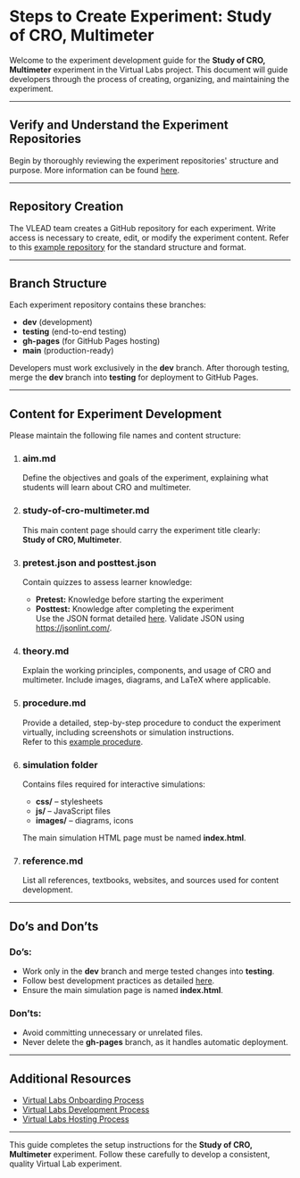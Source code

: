 # Steps to Create Experiment: Study of CRO, Multimeter

Welcome to the experiment development guide for the **Study of CRO, Multimeter** experiment in the Virtual Labs project. This document will guide developers through the process of creating, organizing, and maintaining the experiment.

---

## Verify and Understand the Experiment Repositories

Begin by thoroughly reviewing the experiment repositories' structure and purpose. More information can be found [here](https://vlead.vlabs.ac.in/development/#development-process).

---

## Repository Creation

The VLEAD team creates a GitHub repository for each experiment. Write access is necessary to create, edit, or modify the experiment content. Refer to this [example repository](https://github.com/virtual-labs-cms/exp-template) for the standard structure and format.

---

## Branch Structure

Each experiment repository contains these branches:

- **dev** (development)
- **testing** (end-to-end testing)
- **gh-pages** (for GitHub Pages hosting)
- **main** (production-ready)

Developers must work exclusively in the **dev** branch. After thorough testing, merge the **dev** branch into **testing** for deployment to GitHub Pages.

---

## Content for Experiment Development

Please maintain the following file names and content structure:

1. ### aim.md  
   Define the objectives and goals of the experiment, explaining what students will learn about CRO and multimeter.

2. ### study-of-cro-multimeter.md  
   This main content page should carry the experiment title clearly:  
   **Study of CRO, Multimeter**.

3. ### pretest.json and posttest.json  
   Contain quizzes to assess learner knowledge:  
   - **Pretest:** Knowledge before starting the experiment  
   - **Posttest:** Knowledge after completing the experiment  
   Use the JSON format detailed [here](https://github.com/virtual-labs/ph3-lab-mgmt/blob/dev/docs/quiz.md). Validate JSON using https://jsonlint.com/.

4. ### theory.md  
   Explain the working principles, components, and usage of CRO and multimeter. Include images, diagrams, and LaTeX where applicable.

5. ### procedure.md  
   Provide a detailed, step-by-step procedure to conduct the experiment virtually, including screenshots or simulation instructions.  
   Refer to this [example procedure](https://virtual-labs.github.io/exp-adder-circuit-iiith/procedure.html).

6. ### simulation folder  
   Contains files required for interactive simulations:  

   - **css/** – stylesheets  
   - **js/** – JavaScript files  
   - **images/** – diagrams, icons  

   The main simulation HTML page must be named **index.html**.

7. ### reference.md  
   List all references, textbooks, websites, and sources used for content development.

---

## Do’s and Don’ts

### Do’s:
- Work only in the **dev** branch and merge tested changes into **testing**.  
- Follow best development practices as detailed [here](https://vlead.vlabs.ac.in/development/#best-practices).  
- Ensure the main simulation page is named **index.html**.

### Don’ts:
- Avoid committing unnecessary or unrelated files.  
- Never delete the **gh-pages** branch, as it handles automatic deployment.

---

## Additional Resources

- [Virtual Labs Onboarding Process](https://vlead.vlabs.ac.in/development/#onboarding-process)  
- [Virtual Labs Development Process](https://vlead.vlabs.ac.in/development/#development-process)  
- [Virtual Labs Hosting Process](https://vlead.vlabs.ac.in/development/#hosting-process)

---

This guide completes the setup instructions for the **Study of CRO, Multimeter** experiment. Follow these carefully to develop a consistent, quality Virtual Lab experiment.

